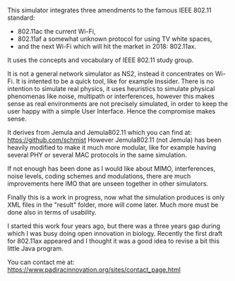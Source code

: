 This simulator integrates three amendments to the famous IEEE 802.11 standard:
* 802.11ac the current Wi-Fi,
* 802.11af a somewhat unknown protocol for using TV white spaces,
* and the next Wi-Fi which will hit the market in 2018: 802.11ax. 

It uses the concepts and vocabulary of IEEE 802.11 study group. 

It is not a general network simulator as NS2, instead it concentrates on Wi-Fi. It is intented to be a quick tool, like for example Inssider.
There is no intention to simulate real physics, it uses heuristics to simulate physical phenomenas like noise, multipath or interferences, however this makes sense as real environments are not precisely simulated, in order to keep the user happy with a simple User Interface. Hence the compromise makes sense.

It derives from Jemula and Jemula802.11 which you can find at: https://github.com/schmist
However Jemula802.11 (not Jemula) has been heavily modified to make it much more modular, like for example having several PHY or several MAC protocols in the same simulation. 

If not enough has been done as I would like about MIMO, interferences, noise levels, coding schemes and modulations, there are much improvements here IMO that are unseen together in other simulators. 

Finally this is a work in progress, now what the simulation produces is only XML files in the "result" folder, more will come later.
Much more must be done also in terms of usability.

I started this work four years ago, but there was a three years gap during which I was busy doing open innovation in biology.
Recently the first draft for 802.11ax appeared and I thought it was a good idea to revise a bit this little Java program.

You can contact me at: https://www.padiracinnovation.org/sites/contact_page.html


